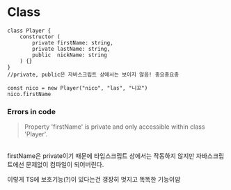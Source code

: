 # Class
```
class Player {
    constructor (
        private firstName: string,
        private lastName: string,
        public  nickName: string
    ) {}
}
//private, public은 자바스크립트 상에서는 보이지 않음! 중요중요중

const nico = new Player("nico", "las", "니꼬")
nico.firstName
```
### Errors in code

> Property 'firstName' is private and only accessible within class 'Player'.

<br>
firstName은 private이기 때문에 타입스크립트 상에서는 작동하지 않지만
자바스크립트에선 문제없이 컴파일이 되어버린다.

이렇게 TS에 보호기능(?)이 있다는건 갱장히 멋지고 똑똑한 기능이얌